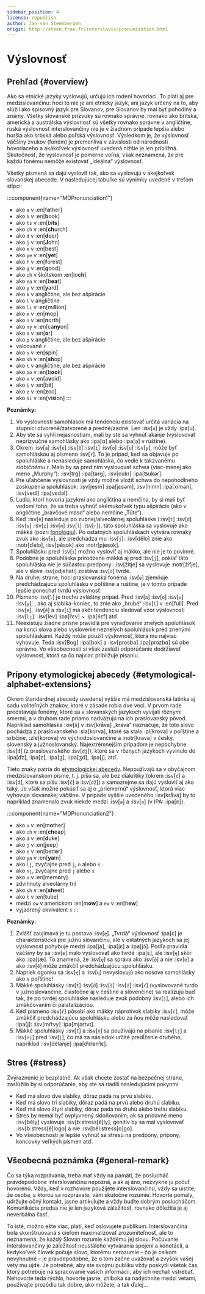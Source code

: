 ```yaml
---
sidebar_position: 4
license: republish
author: Jan van Steenbergen
origin: http://steen.free.fr/interslavic/pronunciation.html
---
```


# Výslovnosť

## Prehľad \{#overview}

Ako sa etnické jazyky vyslovujú, určujú ich rodení hovoriaci. To platí aj pre medzislovančinu: hoci to nie je ani etnický jazyk, ani jazyk určený na to, aby slúžil ako spisovný jazyk pre Slovanov, pre Slovanov by mal byť pohodlný a známy. Všetky slovanské prízvuky sú rovnako správne: rovnako ako britská, americká a austrálska výslovnosť sú všetky rovnako správne v angličtine, ruská výslovnosť interslovančiny nie je v žiadnom prípade lepšia alebo horšia ako srbská alebo poľská výslovnosť. Výsledkom je, že výslovnosť väčšiny zvukov (foném) je premenlivá v závislosti od národnosti hovoriaceho a akákoľvek výslovnosť uvedená nižšie je len približná. Skutočnosť, že výslovnosť je pomerne voľná, však neznamená, že pre každú fonému nemôže existovať „ideálna“ výslovnosť.

Všetky písmená sa dajú vysloviť tak, ako sa vyslovujú v akejkoľvek slovanskej abecede. V nasledujúcej tabuľke sú výnimky uvedené v treťom stĺpci:

:::component{name="MDPronunciation1"}
- ako `a` v :en[f**a**ther]
- ako `b` v :en[**b**ook]
- ako `ts` v :en[bi**ts**]
- ako `ch` v :en[**ch**urch]
- ako `d` v :en[**d**eer]
- ako `j` v :en[**J**ohn]
- ako `e` v :en[b**e**st]
- ako `ye` v :en[**ye**t]
- ako `f` v :en[**f**orest]
- ako `g` v :en[**g**ood]
- ako `ch` v škótskom :en[lo**ch**]
- ako `ea` v :en[b**ea**t]
- ako `y` v :en[**y**ard]
- ako `k` v angličtine, ale bez ašpirácie
- ako `l` v angličtine
- ako `li` v :en[mil**li**on]
- ako `m` v :en[**m**op]
- ako `n` v :en[**n**orth]
- ako `ny` v :en[ca**ny**on]
- ako `o` v :en[**o**r]
- ako `p` v angličtine, ale bez ašpirácie
- valcované `r`
- ako `s` v :en[**s**pin]
- ako `sh` v :en[**sh**op]
- ako `t` v angličtine, ale bez ašpirácie
- ako `oo` v :en[b**oo**k]
- ako `v` v :en[a**v**oid]
- ako `i` v :en[b**i**t]
- ako `z` v :en[**z**oo]
- ako `si` v :en[vi**si**on]
:::

**Poznámky:**

1. Vo výslovnosti samohlások má tendenciu existovať určitá variácia na stupnici otvorené/zatvorené a predné/zadné. Len :isv[`u`] je vždy :ipa[u].
2. Aby ste sa vyhli nejasnostiam, mali by ste sa vyhnúť akanje (vyslovovať neprízvučné samohlásky ako :ipa[ɑ] alebo :ipa[ə] v ruštine).
3. Okrem :isv[`a`] :isv[`e`] :isv[`ě`] :isv[`i`] :isv[`o`] :isv[`u`] :isv[`y`],  môže byť samohláskou aj písmeno :isv[`r`]. To je prípad, keď sa objavuje po spoluhláske a nenasleduje samohláska, čo vedie k takzvanému _slabičnému r_. Malo by sa pred ním vyslovovať schwa (viac-menej ako meno „Murphy“): :isv[trg] :ipa[tərg], :isv[cukr] :ipa[ʦukər].
4. Pre uľahčenie výslovnosti je vždy možné vložiť schwa do nepohodlného zoskupenia spoluhlások: :isv[jesm] :ipa[jɛsǝm], :isv[himn] :ipa[ximǝn], :isv[vedl] :ipa[vɛdǝl].
5. Ľudia, ktorí hovoria jazykmi ako angličtina a nemčina, by si mali byť vedomí toho, že sa treba vyhnúť akémukoľvek typu ašpirácie (ako v angličtine „bravčové mäso“ alebo nemčine „Tüte“).
6. Keď :isv[`ě`] nasleduje po zubnej/alveolárnej spoluhláske (:isv[`t`] :isv[`d`] :isv[`s`] :isv[`z`] :isv[`n`] :isv[`l`] :isv[`r`]), táto spoluhláska sa vyslovuje ako mäkká (pozri [fonológiu][1]). Po ostatných spoluhláskach vytvára rovnaký zvuk ako :isv[`e`], ale predchádza mu :isv[`j`]: :isv[dělo] znie ako :notr[ďelo], :isv[pěsok]  ako :notr[pjesok].
7. Spoluhlásku pred :isv[`i`] možno vysloviť aj mäkko, ale nie je to povinné.
8. Podobne je spoluhláska prirodzene mäkká aj pred :isv[`j`], pokiaľ táto spoluhláska nie je súčasťou predpony: :isv[žitje] sa vyslovuje :notr[žiťje], ale v slove :isv[odjehati] zostáva :isv[`d`] tvrdé.
9. Na druhej strane, hoci praslovanská fonéma :isv[`e`] zjemňuje predchádzajúcu spoluhlásku v poľštine a ruštine, je v tomto prípade lepšie ponechať tvrdú výslovnosť.
10. Písmeno :isv[`l`] je trochu zvláštny prípad. Pred :isv[`a`] :isv[`o`] :isv[`u`] :isv[`y`], , ako aj slabika-koniec, to znie ako „hrubé“ :isv[`l`] v :en[full]. Pred :isv[`e`], :isv[`ě`]  a :isv[`i`] má skôr tendenciu sledovať vzor výslovnosti :isv[`lj`]: :isv[lev] :ipa[lʲɛv]  \~ :ipa[ʎɛf] atď.
11. Neexistujú žiadne prísne pravidlá pre vyraďovanie znelých spoluhlások na konci slova alebo vyslovenie neznelých spoluhlások pred znenými spoluhláskami. Každý môže použiť výslovnosť, ktorá mu najviac vyhovuje. Teda :isv[Bog] :ipa[bɔk]  a :isv[prosba] :ipa[prɔzbɑ]  sú obe správne. Vo všeobecnosti si však zaslúži odporúčanie dodržiavať výslovnosť, ktorá sa čo najviac približuje písaniu.

## Prípony etymologickej abecedy \{#etymological-alphabet-extensions}

Okrem štandardnej abecedy uvedenej vyššie má medzislovanská latinka aj sadu voliteľných znakov, ktoré v zásade robia dve veci. V prvom rade predstavujú fonémy, ktoré sa v slovanských jazykoch vyvíjali rôznymi smermi, a v druhom rade priamo nadväzujú na ich praslovanský pôvod. Napríklad samohláska :isv[`å`] v :isv[kråva] „krava“ naznačuje, že toto slovo pochádza z praslovanského :sla[korva], ktoré sa stalo :pl[krova] v poľštine a srbčine, :zle[korova] vo východoslovančine a :notr[krava] v český, slovenský a južnoslovanský. Najextrémnejším prípadom je nepochybne :isv[`đ`] (z praslovanského :isv[`dj`]), ktoré sa v rôznych jazykoch vyvinulo do :ipa[d͡z], :ipa[z], :ipa[ʒ], :ipa[ʒd], :ipa[j],  atď.

Tieto znaky patria do [etymologickej abecedy][2]. Nepoužívajú sa v obyčajnom medzislovanskom písme, t. j. píšu sa, ale bez diakritiky (okrem :isv[`ć`] a :isv[`đ`], ktoré sa píšu :isv[`č`] a :isv[`dž`]) a samozrejme sa dajú vysloviť aj ako taký. Je však možné pokúsiť sa aj o „priemernú“ výslovnosť, ktorá viac vyhovuje slovanskej väčšine. V prípade vyššie uvedeného :isv[kråva] by to napríklad znamenalo zvuk niekde medzi :isv[`a`] a :isv[`o`] (v IPA: :ipa[ɒ]).

:::component{name="MDPronunciation2"}
- ako `o` v :en[m**o**ther]
- ako `ch` v :en[**ch**eap]
- ako `d` v :en[**d**uke]
- ako `j` v :en[**j**eep]
- ako `e` v :en[bett**e**r]
- ako `ya` v :en[**ya**m]
- ako `lj`, zvyčajne pred `j`, `n`  alebo `s`
- ako `nj`, zvyčajne pred `j` alebo `s`
- ako `o` v :en[mem**o**ry]
- zdvihnutý alveolárny tril
- ako `sh` v :en[**sh**eet]
- ako `t` v :en[**t**ube]
- medzi `ow` v americkom :en[m**ow**] a `ew` v :en[h**ew**]
- vyjadrený ekvivalent `ś`
:::

**Poznámky:**

1. Zvlášť zaujímavá je tu postava :isv[`ę`]. „Tvrdá“ výslovnosť :ipa[ɛ] je charakteristická pre južnú slovančinu, ale v ostatných jazykoch sa jej výslovnosť pohybuje medzi :ipa[ja], :ipa[jɛ]  a :ipa[jɔ̃]. Podľa pravidla väčšiny by sa :isv[`e`] malo vyslovovať ako tvrdé :ipa[ɛ], ale :isv[`ę`] skôr ako :ipa[jæ]. To znamená, že :isv[`ę`] sa správa ako :isv[`ě`] a nie :isv[`e`] a ako :isv[`ě`] môže zmäkčiť predchádzajúcu spoluhlásku.
2. Napriek ogonku sa :isv[`ę`] a :isv[`ų`] nevyslovujú ako nosové samohlásky ako v poľštine!
3. Mäkké spoluhlásky :isv[`t́`] :isv[`d́`] :isv[`ś`] :isv[`ź`] :isv[`ŕ`]  (vyslovované tvrdo v južnoslovančine, čiastočne aj v češtine a slovenčine) sa realizujú buď tak, že po tvrdej spoluhláske nasleduje zvuk podobný :isv[`j`], alebo ich zmäkčovaním či palatalizáciou.
4. Keď písmeno :isv[`ŕ`] pôsobí ako mäkký náprotivok slabiky :isv[`r`], môže zmäkčiť predchádzajúcu spoluhlásku alebo za ňou môže nasledovať :ipa[j]: :isv[mŕtvy] :ipa[mjǝrtvɪ].
5. Mäkké spoluhlásky :isv[`ľ`] a :isv[`ń`] sa používajú na písanie :isv[`lj`] a :isv[`nj`] pred :isv[`j`], čo má za následok určité predĺženie druhého, napríklad :isv[dělańje] :ipa[dʲɛɫanʲĭɛ].

## Stres \{#stress}

Zvýraznenie je bezplatné. Ak však chcete zostať na bezpečnej strane, zaslúžilo by si odporúčanie, aby ste sa riadili nasledujúcimi pokynmi:

- Keď má slovo dve slabiky, dôraz padá na prvú slabiku.
- Keď má slovo tri slabiky, dôraz padá na prvú alebo druhú slabiku.
- Keď má slovo štyri slabiky, dôraz padá na druhú alebo tretiu slabiku.
- Stres by nemal byť ovplyvnený skloňovaním; ak sa prídavné meno :isv[běly] vyslovuje :isv[b:stress[ě]ly], genitív by sa mal vyslovovať :isv[b:stress[ě]logo] a nie :isv[běl:stress[o]go].
- Vo všeobecnosti je lepšie vyhnúť sa stresu na predpony, prípony, koncovky veľkých písmen atď.

## Všeobecná poznámka \{#general-remark}

Čo sa týka rozprávania, treba mať vždy na pamäti, že poslucháč pravdepodobne interslovančinu nepozná, a ak aj áno, nezvykne ju počuť hovorenú. Vždy, keď v rozhovore použijete interslovančinu, vždy sa uistite, že osoba, s ktorou sa rozprávate, vám skutočne rozumie. Hovorte pomaly, udržujte očný kontakt, jasne artikulujte a vždy buďte dobrým poslucháčom. Komunikácia predsa nie je len jazyková záležitosť, rovnako dôležitá je aj neverbálna časť.

To isté, možno ešte viac, platí, keď oslovujete publikum. Interslovančina bola skonštruovaná s cieľom maximalizovať zrozumiteľnosť, ale to neznamená, že každý Slovan rozumie každému jej slovu. Počúvanie interslovančiny je záležitosť neustáleho vytvárania spojení a konotácií, a kedykoľvek človek počuje slovo, ktorému nerozumie – čo je celkom nevyhnutné – je pravdepodobné, že o tom začne uvažovať a zvyšok vašej vety mu ujde. Je potrebné, aby ste svojmu publiku vždy poskytli všetok čas, ktorý potrebuje na spracovanie vašich informácií, aby ich nechali vstrebať. Nehovorte teda rýchlo, hovorte jasne, zhlboka sa nadýchnite medzi vetami, používajte prozódiu tak dobre, ako môžete, a tak ďalej...

[1]: ./phonology.md#hard-and-soft-consonants

[2]: orthography.md#etymological-alphabet
